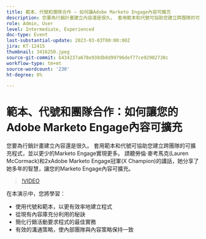 ```yaml
---
title: 範本、代號和團隊合作 — 如何讓Adobe Marketo Engage內容可擴充
description: 您要為行銷計畫建立內容還是很久。 套用範本和代號可協助您建立跨團隊的可擴充程式，並以更少的Marketo Engage實現更多。 請聽勞倫·麥考馬克(Lauren McCormack)和2xAdobe Marketo Engage冠軍(X Champion)的講話，她分享了她多年的智慧，讓您的Marketo Engage內容可擴充。 在本演示中，您將學習： — 使用令牌和模板以更高效地構建程式 — 從現有內容庫中充分利用的提示 — 最佳實踐以簡化您的促銷活動請求流程 — 有效的溝通策略以使內部團隊與內容策略保持一致
role: Admin, User
level: Intermediate, Experienced
doc-type: Event
last-substantial-update: 2023-03-03T00:00:00Z
jira: KT-12415
thumbnail: 3416250.jpeg
source-git-commit: b434237a678e938db8d99796def77ce92902738c
workflow-type: tm+mt
source-wordcount: '230'
ht-degree: 0%

---
```



# 範本、代號和團隊合作：如何讓您的Adobe Marketo Engage內容可擴充

您要為行銷計畫建立內容還是很久。 套用範本和代號可協助您建立跨團隊的可擴充程式，並以更少的Marketo Engage實現更多。 請聽勞倫·麥考馬克(Lauren McCormack)和2xAdobe Marketo Engage冠軍(X Champion)的講話，她分享了她多年的智慧，讓您的Marketo Engage內容可擴充。

>[!VIDEO](https://video.tv.adobe.com/v/3416250/?quality=12&learn=on)

在本演示中，您將學習：

- 使用代號和範本，以更有效率地建立程式
- 從現有內容庫充分利用的秘訣
- 簡化行銷活動要求程式的最佳實務
- 有效的溝通策略，使內部團隊與內容策略保持一致